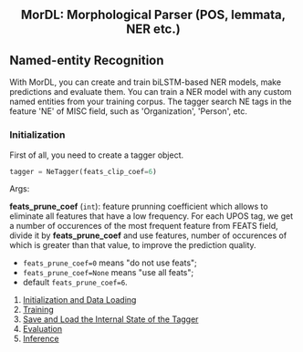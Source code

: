 <h2 align="center">MorDL: Morphological Parser (POS, lemmata, NER etc.)</h2>
<a name="start"></a>

## Named-entity Recognition

With MorDL, you can create and train biLSTM-based NER models, make predictions
and evaluate them. You can train a NER model with any custom named entities
from your training corpus. The tagger search NE tags in the feature 'NE' of
MISC field, such as 'Organization', 'Person', etc.

### Initialization

First of all, you need to create a tagger object.
```python
tagger = NeTagger(feats_clip_coef=6)
```

Args:

**feats_prune_coef** (`int`): feature prunning coefficient which allows to
eliminate all features that have a low frequency. For each UPOS tag, we
get a number of occurences of the most frequent feature from FEATS field,
divide it by **feats_prune_coef** and use features, number of occurences
of which is greater than that value, to improve the prediction quality.
* `feats_prune_coef=0` means "do not use feats";
* `feats_prune_coef=None` means "use all feats";
* default `feats_prune_coef=6`.

1. [Initialization and Data Loading](https://github.com/fostroll/mordl/blob/master/doc/README_FEAT.md#load)
1. [Training](https://github.com/fostroll/mordl/blob/master/doc/README_FEAT.md#train)
1. [Save and Load the Internal State of the Tagger](https://github.com/fostroll/mordl/blob/master/doc/README_FEAT.md#save)
1. [Evaluation](https://github.com/fostroll/mordl/blob/master/doc/README_FEAT.md#eval)
1. [Inference](https://github.com/fostroll/mordl/blob/master/doc/README_FEAT.md#predict)
